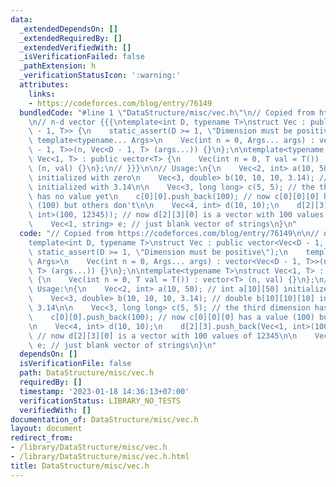 ```yaml
---
data:
  _extendedDependsOn: []
  _extendedRequiredBy: []
  _extendedVerifiedWith: []
  _isVerificationFailed: false
  _pathExtension: h
  _verificationStatusIcon: ':warning:'
  attributes:
    links:
    - https://codeforces.com/blog/entry/76149
  bundledCode: "#line 1 \"DataStructure/misc/vec.h\"\n// Copied from https://codeforces.com/blog/entry/76149\n\
    \n// n-d vector {{{\ntemplate<int D, typename T>\nstruct Vec : public vector<Vec<D\
    \ - 1, T>> {\n    static_assert(D >= 1, \"Dimension must be positive\");\n   \
    \ template<typename... Args>\n    Vec(int n = 0, Args... args) : vector<Vec<D\
    \ - 1, T>>(n, Vec<D - 1, T> (args...)) {}\n};\n\ntemplate<typename T>\nstruct\
    \ Vec<1, T> : public vector<T> {\n    Vec(int n = 0, T val = T()) : vector<T>\
    \ (n, val) {}\n};\n// }}}\n\n// Usage:\n{\n    Vec<2, int> a(10, 50); // int a[10][50]\
    \ initialized with zero\n    Vec<3, double> b(10, 10, 10, 3.14); // double b[10][10][10]\
    \ initialized with 3.14\n\n    Vec<3, long long> c(5, 5); // the third dimension\
    \ has no value yet\n    c[0][0].push_back(100); // now c[0][0][0] has a value\
    \ (100) but others don't\n\n    Vec<4, int> d(10, 10);\n    d[2][3].push_back(Vec<1,\
    \ int>(100, 12345)); // now d[2][3][0] is a vector with 100 values of 12345\n\n\
    \    Vec<1, string> e; // just blank vector of strings\n}\n"
  code: "// Copied from https://codeforces.com/blog/entry/76149\n\n// n-d vector {{{\n\
    template<int D, typename T>\nstruct Vec : public vector<Vec<D - 1, T>> {\n   \
    \ static_assert(D >= 1, \"Dimension must be positive\");\n    template<typename...\
    \ Args>\n    Vec(int n = 0, Args... args) : vector<Vec<D - 1, T>>(n, Vec<D - 1,\
    \ T> (args...)) {}\n};\n\ntemplate<typename T>\nstruct Vec<1, T> : public vector<T>\
    \ {\n    Vec(int n = 0, T val = T()) : vector<T> (n, val) {}\n};\n// }}}\n\n//\
    \ Usage:\n{\n    Vec<2, int> a(10, 50); // int a[10][50] initialized with zero\n\
    \    Vec<3, double> b(10, 10, 10, 3.14); // double b[10][10][10] initialized with\
    \ 3.14\n\n    Vec<3, long long> c(5, 5); // the third dimension has no value yet\n\
    \    c[0][0].push_back(100); // now c[0][0][0] has a value (100) but others don't\n\
    \n    Vec<4, int> d(10, 10);\n    d[2][3].push_back(Vec<1, int>(100, 12345));\
    \ // now d[2][3][0] is a vector with 100 values of 12345\n\n    Vec<1, string>\
    \ e; // just blank vector of strings\n}\n"
  dependsOn: []
  isVerificationFile: false
  path: DataStructure/misc/vec.h
  requiredBy: []
  timestamp: '2023-01-18 14:36:13+07:00'
  verificationStatus: LIBRARY_NO_TESTS
  verifiedWith: []
documentation_of: DataStructure/misc/vec.h
layout: document
redirect_from:
- /library/DataStructure/misc/vec.h
- /library/DataStructure/misc/vec.h.html
title: DataStructure/misc/vec.h
---
```


